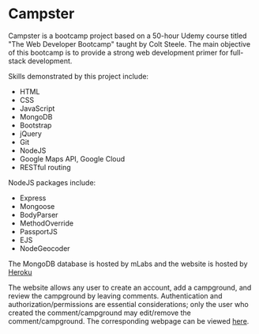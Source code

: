 # Campster

Campster is a bootcamp project based on a 50-hour Udemy course titled "The Web Developer Bootcamp" taught by Colt Steele. The main objective of this bootcamp is to provide a strong web development primer for full-stack development.

Skills demonstrated by this project include:
* HTML
* CSS
* JavaScript
* MongoDB
* Bootstrap
* jQuery
* Git
* NodeJS
* Google Maps API, Google Cloud
* RESTful routing

NodeJS packages include:
* Express
* Mongoose
* BodyParser
* MethodOverride
* PassportJS
* EJS
* NodeGeocoder

The MongoDB database is hosted by mLabs and the website is hosted by [Heroku](http://www.heroku.com)

The website allows any user to create an account, add a campground, and review the campground by leaving comments. Authentication and authorization/permissions are essential considerations; only the user who created the comment/campground may edit/remove the comment/campground. The corresponding webpage can be viewed [here](https://t-huang.herokuapp.com).
